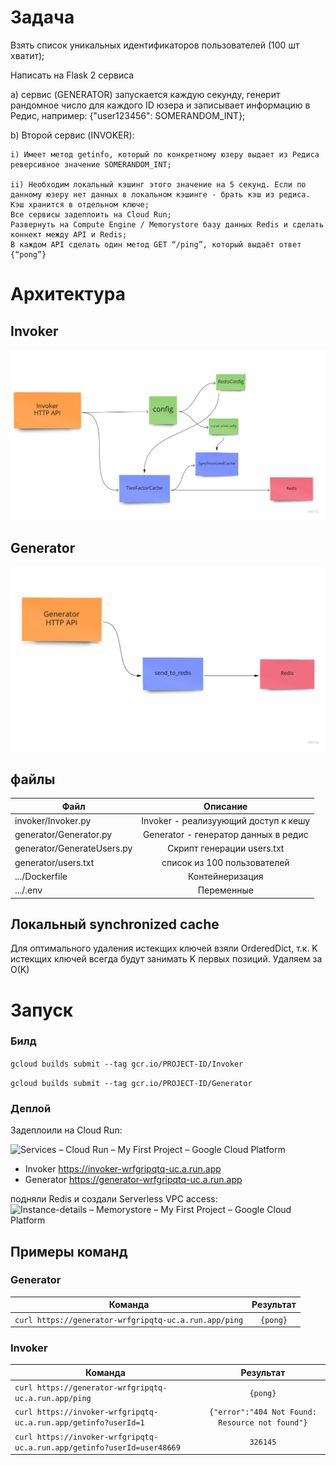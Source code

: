 # Задача
Взять список уникальных идентификаторов пользователей (100 шт хватит);

Написать на Flask 2 сервиса

a) сервис (GENERATOR) запускается каждую секунду, генерит рандомное число для каждого ID юзера и записывает информацию в Редис, например: {"user123456": SOMERANDOM_INT};

b) Второй сервис (INVOKER):

    i) Имеет метод getinfo, который по конкретному юзеру выдает из Редиса реверсивное значение SOMERANDOM_INT;
    
    ii) Необходим локальный кэшинг этого значение на 5 секунд. Если по данному юзеру нет данных в локальном кэшинге - брать кэш из редиса. Кэш хранится в отдельном ключе;
    Все сервисы задеплоить на Cloud Run;
    Развернуть на Compute Engine / Memorystore базу данных Redis и сделать коннект между API и Redis;
    В каждом API сделать один метод GET “/ping”, который выдаёт ответ {“pong”}

# Архитектура
## Invoker
![Invoker](docs/Concept-Map-invoker.jpg)
## Generator
![Generator](docs/Concept-Map-generator.jpg)
## файлы
| Файл        | Описание        |
| ------------- |:-------------:|
| invoker/Invoker.py      | Invoker - реализуующий доступ к кешу |
| generator/Generator.py      | Generator - генератор данных в редис      |
| generator/GenerateUsers.py | Скрипт генерации users.txt      |
| generator/users.txt | список из 100 пользователей      |
| .../Dockerfile | Контейнеризация      |
| .../.env | Переменные      |

## Локальный synchronized cache
Для оптимального удаления истекщих ключей взяли OrderedDict, 
т.к. K истекщих ключей всегда будут занимать K первых позиций. Удаляем за O(K)  

# Запуск
### Билд
```gcloud builds submit --tag gcr.io/PROJECT-ID/Invoker```

```gcloud builds submit --tag gcr.io/PROJECT-ID/Generator```
### Деплой
Задеплоили на Cloud Run:

![ Services – Cloud Run – My First Project – Google Cloud Platform](docs/Screenshot_2021-06-05-Services-Cloud-Run.png)

- Invoker https://invoker-wrfgripqtq-uc.a.run.app
- Generator https://generator-wrfgripqtq-uc.a.run.app

подняли Redis и создали Serverless VPC access:
![Instance-details – Memorystore – My First Project – Google Cloud Platform](docs/Screenshot_2021-06-06-Instance-details.png)
## Примеры команд
### Generator
| Команда        | Результат        |
| ------------- |:-------------:|
| ```curl https://generator-wrfgripqtq-uc.a.run.app/ping```     | ```{pong}``` |
  
### Invoker
| Команда        | Результат        |
| ------------- |:-------------:|
| ```curl https://generator-wrfgripqtq-uc.a.run.app/ping```     | ```{pong}``` |
| ```curl https://invoker-wrfgripqtq-uc.a.run.app/getinfo?userId=1```     | ```{"error":"404 Not Found: Resource not found"}``` |
| ```curl https://invoker-wrfgripqtq-uc.a.run.app/getinfo?userId=user48669```     | ```326145``` |